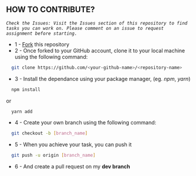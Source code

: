 ## HOW TO CONTRIBUTE?
*`Check the Issues: Visit the Issues section of this repository to find tasks you can work on. Please comment on an issue to request assignment before starting.`*
* 1 - [Fork](https://github.com/njaina/kombrazy/fork) this repository
* 2 - Once forked to your GitHub account, clone it to your local machine using the following command:
```bash
  git clone https://github.com/<your-github-name>/<repository-name>
```
* 3 - Install the dependance using your package manager, (eg. *npm*, *yarn*)
```bash
  npm install
```
  or
```bash
  yarn add
```
* 4 - Create your own branch using the following command:
```bash
  git checkout -b [branch_name]
```
* 5 - When you achieve your task, you can push it
```bash
  git push -u origin [branch_name]
```
* 6 - And create a pull request on my **dev branch**

